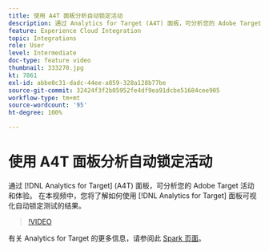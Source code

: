 ```yaml
---
title: 使用 A4T 面板分析自动锁定活动
description: 通过 Analytics for Target (A4T) 面板，可分析您的 Adobe Target 活动和体验。 在本视频中，您将了解如何使用 Analytics for Target 面板可视化自动定位测试的结果。
feature: Experience Cloud Integration
topic: Integrations
role: User
level: Intermediate
doc-type: feature video
thumbnail: 333270.jpg
kt: 7861
exl-id: abbe0c31-dadc-44ee-a859-328a128b77be
source-git-commit: 32424f3f2b05952fe4df9ea91dcbe51684cee905
workflow-type: tm+mt
source-wordcount: '95'
ht-degree: 100%

---
```


# 使用 A4T 面板分析自动锁定活动

通过 [!DNL Analytics for Target] (A4T) 面板，可分析您的 Adobe Target 活动和体验。 在本视频中，您将了解如何使用 [!DNL Analytics for Target] 面板可视化自动锁定测试的结果。

>[!VIDEO](https://video.tv.adobe.com/v/333270/?quality=12&learn=on)

有关 Analytics for Target 的更多信息，请参阅此 [Spark 页面](https://spark.adobe.com/page/Lo3Spm4oBOvwF/)。

